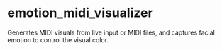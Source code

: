 # emotion_midi_visualizer
Generates MIDI visuals from live input or MIDI files, and captures facial emotion to control the visual color.
